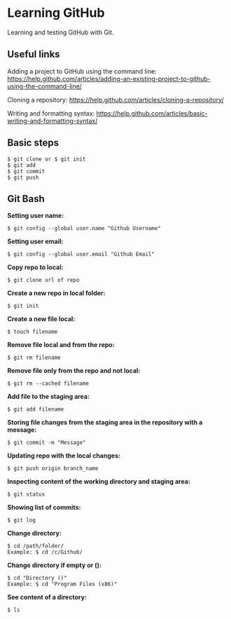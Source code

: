 # Learning GitHub
Learning and testing GitHub with Git.

## Useful links

Adding a project to GitHub using the command line:
https://help.github.com/articles/adding-an-existing-project-to-github-using-the-command-line/

Cloning a repository:
https://help.github.com/articles/cloning-a-repository/

Writing and formatting syntax:
https://help.github.com/articles/basic-writing-and-formatting-syntax/

## Basic steps
```
$ git clone or $ git init
$ git add
$ git commit
$ git push
```

## Git Bash

**Setting user name:**
```
$ git config --global user.name "Github Username"
```

**Setting user email:**
```
$ git config --global user.email "Github Email"
```

**Copy repo to local:**
```
$ git clone url of repo
```

**Create a new repo in local folder:**
```
$ git init
```

**Create a new file local:**
```
$ touch filename
```

**Remove file local and from the repo:**
```
$ git rm filename
```

**Remove file only from the repo and not local:**
```
$ git rm --cached filename
```

**Add file to the staging area:**
```
$ git add filename
```

**Storing file changes from the staging area in the repository with a message:**
```
$ git commit -m "Message"
```

**Updating repo with the local changes:**
```
$ git push origin branch_name
```

**Inspecting content of the working directory and staging area:**
```
$ git status
```

**Showing list of commits:**
```
$ git log
```

**Change directory:**
```
$ cd /path/folder/ 
Example: $ cd /c/Github/
```

**Change directory if empty or ():**
```
$ cd "Directory ()"
Example: $ cd "Program Files (x86)" 
```

**See content of a directory:**
```
$ ls
```

